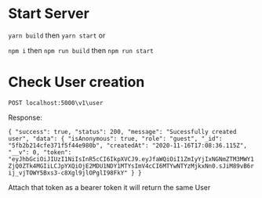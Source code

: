 # Start Server

`yarn build` then `yarn start` or

`npm i` then `npm run build` then `npm run start`

# Check User creation

`POST localhost:5000\v1\user`

Response: 

`{
    "success": true,
    "status": 200,
    "message": "Sucessfully created user",
    "data": {
        "isAnonymous": true,
        "role": "guest",
        "_id": "5fb2b214cfe371f5f44e980b",
        "createdAt": "2020-11-16T17:08:36.115Z",
        "__v": 0,
        "token": "eyJhbGciOiJIUzI1NiIsInR5cCI6IkpXVCJ9.eyJfaWQiOiI1ZmIyYjIxNGNmZTM3MWY1ZjQ0ZTk4MGIiLCJpYXQiOjE2MDU1NDY1MTYsImV4cCI6MTYwNTYzMjkxNn0.sJiM89vB6rij_vjTOWY5Bxs3-c8Xgl9jlOPglI98FkY"
    }
}`

Attach that token as a bearer token it will return the same User
